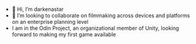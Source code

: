 - 👋 Hi, I’m darkenastar
- 💞️ I’m looking to collaborate on filmmaking across devices and platforms on an enterprise planning level
- I am in the Odin Project, an organizational member of Unity, looking forward to making my first game available

<!---
darkenastar/darkenastar is a ✨ special ✨ repository because its `README.md` (this file) appears on your GitHub profile.
You can click the Preview link to take a look at your changes.
--->
